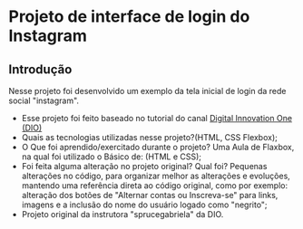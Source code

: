  # Projeto de interface de login do Instagram

 ## Introdução

 Nesse projeto foi desenvolvido um exemplo da tela inicial de login da rede social "instagram".

 * Esse projeto foi feito baseado no tutorial do canal [Digital Innovation One (DIO)](https://digitalinnovation.one/)
 * Quais as tecnologias utilizadas nesse projeto?(HTML, CSS Flexbox);
 * O Que foi aprendido/exercitado durante o projeto? Uma Aula de Flaxbox, na qual foi utilizado o Básico de: (HTML e CSS);
 * Foi feita alguma alteração no projeto original? Qual foi? Pequenas alterações no código, para organizar melhor as alterações e evoluções, mantendo uma referência direta ao código original, como por exemplo: alteração dos botões de "Alternar contas ou Inscreva-se" para links, imagens e a inclusão do nome do usuário logado como "negrito";
 * Projeto original da instrutora "sprucegabriela" da DIO.